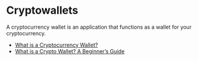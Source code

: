 # Cryptowallets

A cryptocurrency wallet is an application that functions as a wallet for your cryptocurrency.

- [What is a Cryptocurrency Wallet?](https://www.investopedia.com/terms/b/bitcoin-wallet.asp)
- [What is a Crypto Wallet? A Beginner’s Guide](https://crypto.com/university/crypto-wallets)
